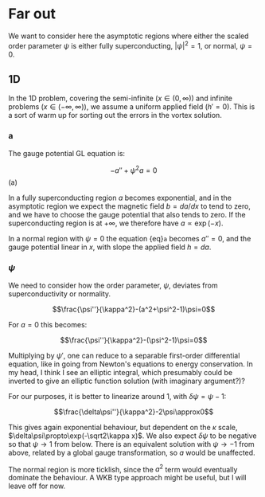 # Far out

We want to consider here the asymptotic regions where either the scaled order parameter $\psi$ is either fully superconducting, $|\psi|^2=1$, or normal, $\psi=0$.

## 1D

In the 1D problem, covering the semi-infinite ($x\in(0,\infty)$) and infinite problems ($x\in(-\infty,\infty)$), we assume a uniform applied field ($h'=0$). This is a sort of warm up for sorting out the errors in the vortex solution.

### a

The gauge potential GL equation is:

$$-a''+\psi^2a=0$$(a)

In a fully superconducting region $a$ becomes exponential, and in the asymptotic region we expect the magnetic field $b=da/dx$ to tend to zero, and we have to choose the gauge potential that also tends to zero. If the superconducting region is at $+\infty$, we therefore have $a\propto\exp(-x)$.

In a normal region with $\psi=0$ the equation {eq}`a` becomes $a''=0$, and the gauge potential linear in $x$, with slope the applied field $h=da$.

### $\psi$

We need to consider how the order parameter, $\psi$, deviates from superconductivity or normality. 

$$\frac{\psi''}{\kappa^2}-(a^2+\psi^2-1)\psi=0$$

For $a=0$ this becomes:

$$\frac{\psi''}{\kappa^2}-(\psi^2-1)\psi=0$$

Multiplying by $\psi'$, one can reduce to a separable first-order differential equation, like in going from Newton's equations to energy conservation. In my head, I think I see an elliptic integral, which presumably could be inverted to give an elliptic function solution (with imaginary argument?)?

For our purposes, it is better to linearize around 1, with $\delta\psi=\psi-1$:

$$\frac{\delta\psi''}{\kappa^2}-2\psi\approx0$$

This gives again exponential behaviour, but dependent on the $\kappa$ scale, $\delta\psi\propto\exp(-\sqrt2\kappa x)$. We also expect $\delta\psi$ to be negative so that $\psi\rightarrow1$ from below. There is an equivalent solution with $\psi\rightarrow-1$ from above, related by a global gauge transformation, so $a$ would be unaffected.

The normal region is more ticklish, since the $a^2$ term would eventually dominate the behaviour. A WKB type approach might be useful, but I will leave off for now.